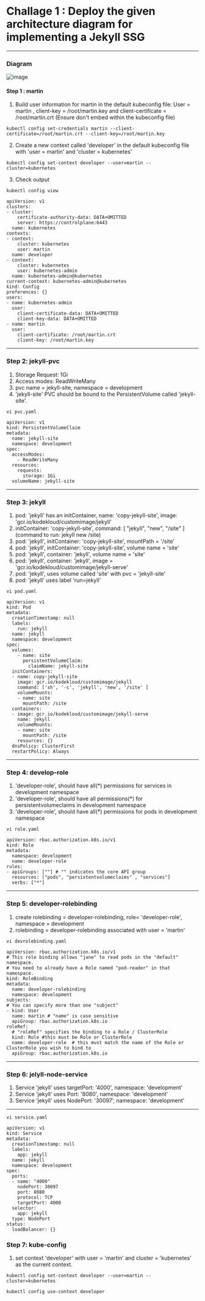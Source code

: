 # Challage 1 : Deploy the given architecture diagram for implementing a Jekyll SSG
***
### Diagram
![image](https://github.com/user-attachments/assets/5c86e442-02bf-408e-b392-3d54c556efda?width=250&height=400)
#### Step 1 : martin
1. Build user information for martin in the default kubeconfig file: User = martin , client-key = /root/martin.key and client-certificate = /root/martin.crt (Ensure don't embed within the kubeconfig file)
```
kubectl config set-credentials martin --client-certificate=/root/martin.crt --client-key=/root/martin.key 
```
2. Create a new context called 'developer' in the default kubeconfig file with 'user = martin' and 'cluster = kubernetes'
```
kubectl config set-context developer --user=martin --cluster=kubernetes
```
3. Check output 
```
kubectl config view
```
```
apiVersion: v1
clusters:
- cluster:
    certificate-authority-data: DATA+OMITTED
    server: https://controlplane:6443
  name: kubernetes
contexts:
- context:
    cluster: kubernetes
    user: martin
  name: developer
- context:
    cluster: kubernetes
    user: kubernetes-admin
  name: kubernetes-admin@kubernetes
current-context: kubernetes-admin@kubernetes
kind: Config
preferences: {}
users:
- name: kubernetes-admin
  user:
    client-certificate-data: DATA+OMITTED
    client-key-data: DATA+OMITTED
- name: martin
  user:
    client-certificate: /root/martin.crt
    client-key: /root/martin.key
```
***
### Step 2: jekyll-pvc
1. Storage Request: 1Gi
2. Access modes: ReadWriteMany
3. pvc name = jekyll-site, namespace = development
4. 'jekyll-site' PVC should be bound to the PersistentVolume called 'jekyll-site'.
```
vi pvc.yaml
```
```
apiVersion: v1
kind: PersistentVolumeClaim
metadata:
  name: jekyll-site
  namespace: development
spec:
  accessModes:
    - ReadWriteMany
  resources:
    requests:
      storage: 1Gi
  volumeName: jekyll-site
```
***
### Step 3: jekyll
1. pod: 'jekyll' has an initContainer, name: 'copy-jekyll-site', image: 'gcr.io/kodekloud/customimage/jekyll'
2. initContainer: 'copy-jekyll-site', command: [ "jekyll", "new", "/site" ] (command to run: jekyll new /site)
3. pod: 'jekyll', initContainer: 'copy-jekyll-site', mountPath = '/site'
4. pod: 'jekyll', initContainer: 'copy-jekyll-site', volume name = 'site'
5. pod: 'jekyll', container: 'jekyll', volume name = 'site'
6. pod: 'jekyll', container: 'jekyll', image = 'gcr.io/kodekloud/customimage/jekyll-serve'
7. pod: 'jekyll', uses volume called 'site' with pvc = 'jekyll-site'
8. pod: 'jekyll' uses label 'run=jekyll'
```
vi pod.yaml
```
```
apiVersion: v1
kind: Pod
metadata:
  creationTimestamp: null
  labels:
    run: jekyll
  name: jekyll
  namespace: development
spec:
  volumes:
    - name: site
      persistentVolumeClaim:
        claimName: jekyll-site
  initContainers:
  - name: copy-jekyll-site
    image: gcr.io/kodekloud/customimage/jekyll
    command: ['sh', '-c', 'jekyll', 'new', '/site' ]
	volumeMounts:
    - name: site
      mountPath: /site
  containers:
  - image: gcr.io/kodekloud/customimage/jekyll-serve
    name: jekyll
	volumeMounts:
    - name: site
      mountPath: /site
    resources: {}
  dnsPolicy: ClusterFirst
  restartPolicy: Always
```
***
### Step 4: develop-role
1. 'developer-role', should have all(*) permissions for services in development namespace
2. 'developer-role', should have all permissions(*) for persistentvolumeclaims in development namespace
3. 'developer-role', should have all(*) permissions for pods in development namespace
```
vi role.yaml
```
```
apiVersion: rbac.authorization.k8s.io/v1
kind: Role
metadata:
  namespace: development
  name: developer-role
rules:
- apiGroups: [""] # "" indicates the core API group
  resources: ["pods", "persistentvolumeclaims" , "services"]
  verbs: ["*"]
```
***
### Step 5: developer-rolebinding
1. create rolebinding = developer-rolebinding, role= 'developer-role', namespace = development
2. rolebinding = developer-rolebinding associated with user = 'martin'
```
vi devrolebinding.yaml
```
```
apiVersion: rbac.authorization.k8s.io/v1
# This role binding allows "jane" to read pods in the "default" namespace.
# You need to already have a Role named "pod-reader" in that namespace.
kind: RoleBinding
metadata:
  name: developer-rolebinding
  namespace: development
subjects:
# You can specify more than one "subject"
- kind: User
  name: martin # "name" is case sensitive
  apiGroup: rbac.authorization.k8s.io
roleRef:
  # "roleRef" specifies the binding to a Role / ClusterRole
  kind: Role #this must be Role or ClusterRole
  name: developer-role  # this must match the name of the Role or ClusterRole you wish to bind to
  apiGroup: rbac.authorization.k8s.io
```
***
### Step 6: jelyll-node-service
1. Service 'jekyll' uses targetPort: '4000', namespace: 'development'
2. Service 'jekyll' uses Port: '8080', namespace: 'development'
3. Service 'jekyll' uses NodePort: '30097', namespace: 'development'
***
```
vi service.yaml
```
```
apiVersion: v1
kind: Service
metadata:
  creationTimestamp: null
  labels:
    app: jekyll
  name: jekyll
  namespace: development
spec:
  ports:
  - name: "4000"
    nodePort: 30097
    port: 8080
    protocol: TCP
    targetPort: 4000
  selector:
    app: jekyll
  type: NodePort
status:
  loadBalancer: {}
```

### Step 7: kube-config
1. set context 'developer' with user = 'martin' and cluster = 'kubernetes' as the current context.
```
kubectl config set-context developer --user=martin --cluster=kubernetes
```
```
kubectl config use-context developer
```




